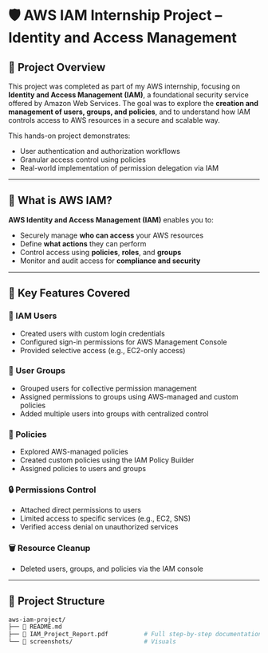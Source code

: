 # 🛡️ AWS IAM Internship Project – Identity and Access Management

## 📖 Project Overview

This project was completed as part of my AWS internship, focusing on **Identity and Access Management (IAM)**, a foundational security service offered by Amazon Web Services. The goal was to explore the **creation and management of users, groups, and policies**, and to understand how IAM controls access to AWS resources in a secure and scalable way.

This hands-on project demonstrates:
- User authentication and authorization workflows
- Granular access control using policies
- Real-world implementation of permission delegation via IAM

---

## 🔑 What is AWS IAM?

**AWS Identity and Access Management (IAM)** enables you to:
- Securely manage **who can access** your AWS resources
- Define **what actions** they can perform
- Control access using **policies**, **roles**, and **groups**
- Monitor and audit access for **compliance and security**

---

## 🧰 Key Features Covered

### 👤 IAM Users
- Created users with custom login credentials
- Configured sign-in permissions for AWS Management Console
- Provided selective access (e.g., EC2-only access)

### 👥 User Groups
- Grouped users for collective permission management
- Assigned permissions to groups using AWS-managed and custom policies
- Added multiple users into groups with centralized control

### 📜 Policies
- Explored AWS-managed policies
- Created custom policies using the IAM Policy Builder
- Assigned policies to users and groups

### 🔒 Permissions Control
- Attached direct permissions to users
- Limited access to specific services (e.g., EC2, SNS)
- Verified access denial on unauthorized services

### 🗑️ Resource Cleanup
- Deleted users, groups, and policies via the IAM console

---

## 📂 Project Structure

```bash
aws-iam-project/
├── 📄 README.md
├── 📄 IAM_Project_Report.pdf          # Full step-by-step documentation
└── 📁 screenshots/                    # Visuals
